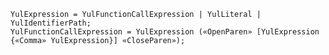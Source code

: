 <!-- This file is generated automatically by infrastructure scripts. Please don't edit by hand. -->

<!-- markdownlint-disable first-line-h1 -->

```{ .ebnf .slang-ebnf #YulExpression }
YulExpression = YulFunctionCallExpression | YulLiteral | YulIdentifierPath;
YulFunctionCallExpression = YulExpression («OpenParen» [YulExpression {«Comma» YulExpression}] «CloseParen»);
```
